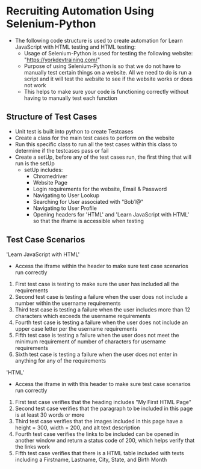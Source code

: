  # Recruiting Automation Using Selenium-Python
 
- The following code structure is used to create automation for Learn JavaScript with HTML testing and HTML testing:
  - Usage of Selenium-Python is used for testing the following website: "https://yorkdevtraining.com/"
  - Purpose of using Selenium-Python is so that we do not have to manually test certain things on a website. All we need to do is run a script and it will test the website to see if the website works or does not work 
  - This helps to make sure your code is functioning correctly without having to manually test each function

## Structure of Test Cases
- Unit test is built into python to create Testcases
- Create a class for the main test cases to perform on the website
- Run this specific class to run all the test cases within this class to determine if the testcases pass or fail
- Create a setUp, before any of the test cases run, the first thing that will run is the setUp
  - setUp includes:
    - Chromedriver 
    - Website Page 
    - Login requirements for the website, Email & Password 
    - Navigating to User Lookup 
    - Searching for User associated with "Bob1@"
    - Navigating to User Profile
    - Opening headers for 'HTML' and 'Learn JavaScript with HTML' so that the iframe is accessible when testing

## Test Case Scenarios

'Learn JavaScript with HTML'
- Access the iframe within the header to make sure test case scenarios run correctly
1. First test case is testing to make sure the user has included all the requirements
2. Second test case is testing a failure when the user does not include a number within the username requirements
3. Third test case is testing a failure when the user includes more than 12 characters which exceeds the username requirements
4. Fourth test case is testing a failure when the user does not include an upper case letter per the username requirements
5. Fifth test case is testing a failure when the user does not meet the minimum requirement of number of characters for username requirements
6. Sixth test case is testing a failure when the user does not enter in anything for any of the requirements

'HTML'
- Access the iframe in with this header to make sure test case scenarios run correctly
1. First test case verifies that the heading includes "My First HTML Page"
2. Second test case verifies that the paragraph to be included in this page is at least 30 words or more
3. Third test case verifies that the images included in this page have a height = 300, width = 200, and alt text description
4. Fourth test case verifies the links to be included can be opened in another window and return a status code of 200, which helps verify that the links work
5. Fifth test case verifies that there is a HTML table included with texts including a Firstname, Lastname, City, State, and Birth Month


